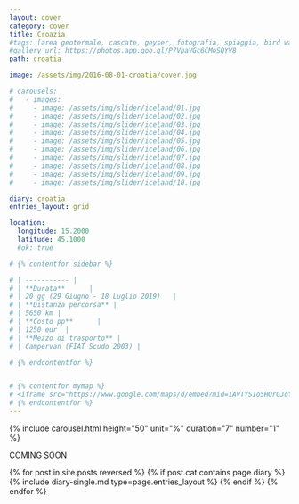 ```yaml
---
layout: cover
category: cover
title: Croazia
#tags: [area geotermale, cascate, geyser, fotografia, spiaggia, bird watching, ghiacciaio, scogliere, fiordi]
#gallery_url: https://photos.app.goo.gl/P7VpaVGc6CMoSQYV8
path: croatia

image: /assets/img/2016-08-01-croatia/cover.jpg

# carousels:
#   - images: 
#     - image: /assets/img/slider/iceland/01.jpg
#     - image: /assets/img/slider/iceland/02.jpg
#     - image: /assets/img/slider/iceland/03.jpg
#     - image: /assets/img/slider/iceland/04.jpg
#     - image: /assets/img/slider/iceland/05.jpg
#     - image: /assets/img/slider/iceland/06.jpg
#     - image: /assets/img/slider/iceland/07.jpg
#     - image: /assets/img/slider/iceland/08.jpg
#     - image: /assets/img/slider/iceland/09.jpg
#     - image: /assets/img/slider/iceland/10.jpg

diary: croatia
entries_layout: grid

location:
  longitude: 15.2000
  latitude: 45.1000
  #ok: true

# {% contentfor sidebar %}

# | ----------- |
# | **Durata**      |
# | 20 gg (29 Giugno - 18 Luglio 2019)   |
# | **Distanza percorsa** |
# | 5650 km |
# | **Costo pp**      |
# | 1250 eur  |
# | **Mezzo di trasporto** |
# | Campervan (FIAT Scudo 2003) |

# {% endcontentfor %}


# {% contentfor mymap %}
# <iframe src="https://www.google.com/maps/d/embed?mid=1AVTYS1o5HOrGJoYhK8TJbPP7c07xYo--&ehbc=2E312F" width="640" height="480"></iframe>
# {% endcontentfor %}
---
```


{% include carousel.html height="50" unit="%" duration="7" number="1" %}

COMING SOON

<div class="entries-{{ page.entries_layout }}">
  {% for post in site.posts reversed %}
    {% if post.cat contains page.diary %}
      {% include diary-single.md type=page.entries_layout %}
    {% endif %}
  {% endfor %}
</div>

